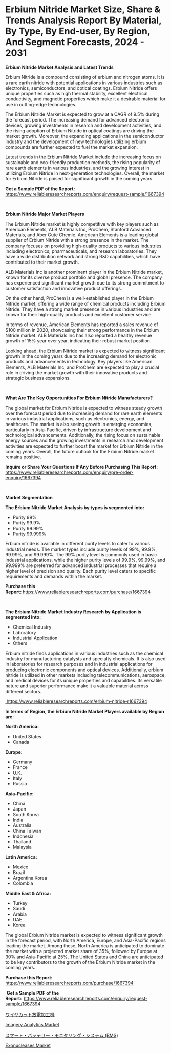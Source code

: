 <p><h1>Erbium Nitride Market Size, Share & Trends Analysis Report By Material, By Type, By End-user, By Region, And Segment Forecasts, 2024 - 2031</h1></p><p><strong>Erbium Nitride Market Analysis and Latest Trends</strong></p>
<p><p>Erbium Nitride is a compound consisting of erbium and nitrogen atoms. It is a rare earth nitride with potential applications in various industries such as electronics, semiconductors, and optical coatings. Erbium Nitride offers unique properties such as high thermal stability, excellent electrical conductivity, and magnetic properties which make it a desirable material for use in cutting-edge technologies.</p><p>The Erbium Nitride Market is expected to grow at a CAGR of 9.5% during the forecast period. The increasing demand for advanced electronic devices, growing investments in research and development activities, and the rising adoption of Erbium Nitride in optical coatings are driving the market growth. Moreover, the expanding applications in the semiconductor industry and the development of new technologies utilizing erbium compounds are further expected to fuel the market expansion.</p><p>Latest trends in the Erbium Nitride Market include the increasing focus on sustainable and eco-friendly production methods, the rising popularity of rare earth elements in various industries, and the growing interest in utilizing Erbium Nitride in next-generation technologies. Overall, the market for Erbium Nitride is poised for significant growth in the coming years.</p></p>
<p><strong>Get a Sample PDF of the Report:&nbsp;</strong> <a href="https://www.reliableresearchreports.com/enquiry/request-sample/1667394">https://www.reliableresearchreports.com/enquiry/request-sample/1667394</a></p>
<p>&nbsp;</p>
<p><strong>Erbium Nitride Major Market Players</strong></p>
<p><p>The Erbium Nitride market is highly competitive with key players such as American Elements, ALB Materials Inc, ProChem, Stanford Advanced Materials, and Abcr Gute Chemie. American Elements is a leading global supplier of Erbium Nitride with a strong presence in the market. The company focuses on providing high-quality products to various industries including electronics, pharmaceuticals, and research laboratories. They have a wide distribution network and strong R&D capabilities, which have contributed to their market growth.</p><p>ALB Materials Inc is another prominent player in the Erbium Nitride market, known for its diverse product portfolio and global presence. The company has experienced significant market growth due to its strong commitment to customer satisfaction and innovative product offerings.</p><p>On the other hand, ProChem is a well-established player in the Erbium Nitride market, offering a wide range of chemical products including Erbium Nitride. They have a strong market presence in various industries and are known for their high-quality products and excellent customer service.</p><p>In terms of revenue, American Elements has reported a sales revenue of $100 million in 2020, showcasing their strong performance in the Erbium Nitride market. ALB Materials Inc has also reported a healthy revenue growth of 15% year over year, indicating their robust market position.</p><p>Looking ahead, the Erbium Nitride market is expected to witness significant growth in the coming years due to the increasing demand for electronic products and advancements in technology. Key players like American Elements, ALB Materials Inc, and ProChem are expected to play a crucial role in driving the market growth with their innovative products and strategic business expansions.</p></p>
<p>&nbsp;</p>
<p><strong>What Are The Key Opportunities For Erbium Nitride Manufacturers?</strong></p>
<p><p>The global market for Erbium Nitride is expected to witness steady growth over the forecast period due to increasing demand for rare earth elements in various industrial applications, such as electronics, energy, and healthcare. The market is also seeing growth in emerging economies, particularly in Asia-Pacific, driven by infrastructure development and technological advancements. Additionally, the rising focus on sustainable energy sources and the growing investments in research and development activities are expected to further boost the market for Erbium Nitride in the coming years. Overall, the future outlook for the Erbium Nitride market remains positive.</p></p>
<p><strong>Inquire or Share Your Questions If Any Before Purchasing This Report:</strong> <a href="https://www.reliableresearchreports.com/enquiry/pre-order-enquiry/1667394">https://www.reliableresearchreports.com/enquiry/pre-order-enquiry/1667394</a></p>
<p>&nbsp;</p>
<p><strong>Market Segmentation</strong></p>
<p><strong>The Erbium Nitride Market Analysis by types is segmented into:</strong></p>
<p><ul><li>Purity 99%</li><li>Purity 99.9%</li><li>Purity 99.99%</li><li>Purity 99.999%</li></ul></p>
<p><p>Erbium nitride is available in different purity levels to cater to various industrial needs. The market types include purity levels of 99%, 99.9%, 99.99%, and 99.999%. The 99% purity level is commonly used in basic industrial applications, while the higher purity levels of 99.9%, 99.99%, and 99.999% are preferred for advanced industrial processes that require a higher level of precision and quality. Each purity level caters to specific requirements and demands within the market.</p></p>
<p><strong>Purchase this Report:&nbsp;</strong><a href="https://www.reliableresearchreports.com/purchase/1667394">https://www.reliableresearchreports.com/purchase/1667394</a></p>
<p>&nbsp;</p>
<p><strong>The Erbium Nitride Market Industry Research by Application is segmented into:</strong></p>
<p><ul><li>Chemical Industry</li><li>Laboratory</li><li>Industrial Application</li><li>Others</li></ul></p>
<p><p>Erbium nitride finds applications in various industries such as the chemical industry for manufacturing catalysts and specialty chemicals. It is also used in laboratories for research purposes and in industrial applications for producing electronic components and optical devices. Additionally, erbium nitride is utilized in other markets including telecommunications, aerospace, and medical devices for its unique properties and capabilities. Its versatile nature and superior performance make it a valuable material across different sectors.</p></p>
<p><a href="https://www.reliableresearchreports.com/erbium-nitride-r1667394">&nbsp;https://www.reliableresearchreports.com/erbium-nitride-r1667394</a></p>
<p><strong>In terms of Region, the Erbium Nitride Market Players available by Region are:</strong></p>
<p>
    <p> <strong> North America: </strong>
        <ul>
            <li>United States</li>
            <li>Canada</li>
        </ul>
        </p> 
    <p> <strong> Europe: </strong>
        <ul>
            <li>Germany</li>
            <li>France</li>
            <li>U.K.</li>
            <li>Italy</li>
            <li>Russia</li>
        </ul>
        </p> 
    <p> <strong> Asia-Pacific: </strong>
        <ul>
            <li>China</li>
            <li>Japan</li>
            <li>South Korea</li>
            <li>India</li>
            <li>Australia</li>
            <li>China Taiwan</li>
            <li>Indonesia</li>
            <li>Thailand</li>
            <li>Malaysia</li>
        </ul>
        </p> 
    <p> <strong> Latin America: </strong>
        <ul>
            <li>Mexico</li>
            <li>Brazil</li>
            <li>Argentina Korea</li>
            <li>Colombia</li>
        </ul>
        </p> 
    <p> <strong> Middle East & Africa: </strong>
        <ul>
            <li>Turkey</li>
            <li>Saudi</li>
            <li>Arabia</li>
            <li>UAE</li>
            <li>Korea</li>
        </ul>
    </p>
    </p>
<p><p>The global Erbium Nitride market is expected to witness significant growth in the forecast period, with North America, Europe, and Asia-Pacific regions leading the market. Among these, North America is anticipated to dominate the market with a projected market share of 35%, followed by Europe at 30% and Asia-Pacific at 25%. The United States and China are anticipated to be key contributors to the growth of the Erbium Nitride market in the coming years.</p></p>
<p><strong>Purchase this Report: </strong><a href="https://www.reliableresearchreports.com/purchase/1667394">https://www.reliableresearchreports.com/purchase/1667394</a></p>
<p>&nbsp;<strong>Get a Sample PDF of the Report:&nbsp;&nbsp;</strong><a href="https://www.reliableresearchreports.com/enquiry/request-sample/1667394">https://www.reliableresearchreports.com/enquiry/request-sample/1667394</a></p>
<p><strong></strong></p>
<p><p><a href="https://github.com/hardee896/Market-Research-Report-List-2/blob/main/8984706176559.md">ワイヤカット放電加工機</a></p><p><a href="https://github.com/irfadac/Market-Research-Report-List-4/blob/main/imagery-analytics-market.md">Imagery Analytics Market</a></p><p><a href="https://github.com/Andrewones2023/Market-Research-Report-List-2/blob/main/8246296176560.md">スマート・バッテリー・モニタリング・システム (BMS)</a></p><p><a href="https://github.com/myacatherineblakecaczo9vcsw/Market-Research-Report-List-3/blob/main/exonucleases-market.md">Exonucleases Market</a></p></p>